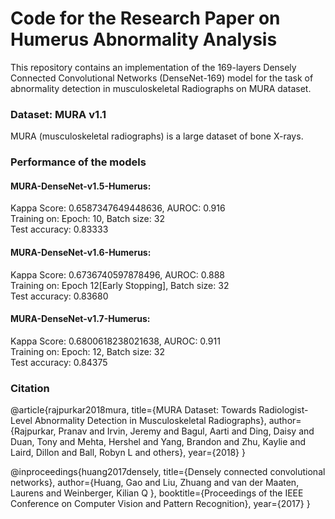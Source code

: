 # Code for the Research Paper on Humerus Abnormality Analysis
This repository contains an implementation of the 169-layers Densely Connected Convolutional Networks (DenseNet-169) model for the task of abnormality detection in musculoskeletal Radiographs on MURA dataset.
### Dataset: MURA v1.1
MURA (musculoskeletal radiographs) is a large dataset of bone X-rays.

### Performance of the models
#### MURA-DenseNet-v1.5-Humerus:
Kappa Score: 0.6587347649448636, AUROC: 0.916
<br>
Training on: Epoch: 10, Batch size: 32
<br>
Test accuracy: 0.83333

#### MURA-DenseNet-v1.6-Humerus:
Kappa Score: 0.6736740597878496, AUROC: 0.888
<br>
Training on: Epoch 12[Early Stopping], Batch size: 32
<br>
Test accuracy: 0.83680

#### MURA-DenseNet-v1.7-Humerus:
Kappa Score: 0.6800618238021638, AUROC: 0.911
<br>
Training on: Epoch: 12, Batch size: 32
<br>
Test accuracy: 0.84375

### Citation
@article{rajpurkar2018mura, title={MURA Dataset: Towards Radiologist-Level Abnormality Detection in Musculoskeletal Radiographs}, author={Rajpurkar, Pranav and Irvin, Jeremy and Bagul, Aarti and Ding, Daisy and Duan, Tony and Mehta, Hershel and Yang, Brandon and Zhu, Kaylie and Laird, Dillon and Ball, Robyn L and others}, year={2018} }

@inproceedings{huang2017densely, title={Densely connected convolutional networks}, author={Huang, Gao and Liu, Zhuang and van der Maaten, Laurens and Weinberger, Kilian Q }, booktitle={Proceedings of the IEEE Conference on Computer Vision and Pattern Recognition}, year={2017} }


